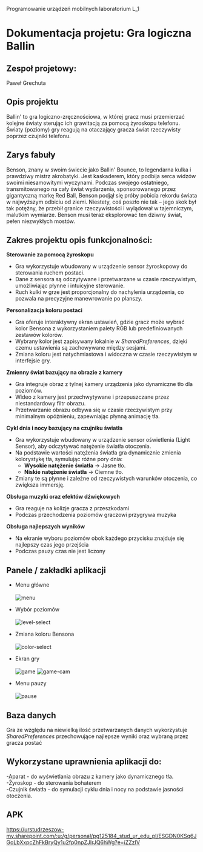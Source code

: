Programowanie urządzeń mobilnych laboratorium L_1

# Dokumentacja projetu: Gra logiczna Ballin

## Zespoł projetowy:
Paweł Grechuta

## Opis projektu
Ballin' to gra logiczno-zręcznościowa, w której gracz musi przemierzać kolejne światy sterując ich grawitacją za pomocą żyroskopu telefonu. Światy (poziomy) gry reagują na otaczający gracza świat rzeczywisty poprzez czujniki telefonu.

## Zarys fabuły
Benson, znany w swoim świecie jako Ballin' Bounce, to legendarna kulka i prawdziwy mistrz akrobatyki. Jest kaskaderem, który podbija serca widzów swoimi niesamowitymi wyczynami. Podczas swojego ostatniego, transmitowanego na cały świat wydarzenia, sponsorowanego przez gigantyczną markę Red Ball, Benson podjął się próby pobicia rekordu świata w najwyższym odbiciu od ziemi.
Niestety, coś poszło nie tak – jego skok był tak potężny, że przebił granice rzeczywistości i wylądował w tajemniczym, malutkim wymiarze. Benson musi teraz eksplorować ten dziwny świat, pełen niezwykłych mostów.

## Zakres projektu opis funkcjonalności:
 **Sterowanie za pomocą żyroskopu**
- Gra wykorzystuje wbudowany w urządzenie sensor żyroskopowy do sterowania ruchem postaci.
- Dane z sensora są odczytywane i przetwarzane w czasie rzeczywistym, umożliwiając płynne i intuicyjne sterowanie.
- Ruch kulki w grze jest proporcjonalny do nachylenia urządzenia, co pozwala na precyzyjne manewrowanie po planszy.

 **Personalizacja koloru postaci**
- Gra oferuje interaktywny ekran ustawień, gdzie gracz może wybrać kolor Bensona z wykorzystaniem palety RGB lub predefiniowanych zestawów kolorów.
- Wybrany kolor jest zapisywany lokalnie w *SharedPreferences*, dzięki czemu ustawienia są zachowywane między sesjami.
- Zmiana koloru jest natychmiastowa i widoczna w czasie rzeczywistym w interfejsie gry.

 **Zmienny świat bazujący na obrazie z kamery**
- Gra integruje obraz z tylnej kamery urządzenia jako dynamiczne tło dla poziomów.
- Wideo z kamery jest przechwytywane i przepuszczane przez niestandardowy filtr obrazu.
- Przetwarzanie obrazu odbywa się w czasie rzeczywistym przy minimalnym opóźnieniu, zapewniając płynną animację tła.

 **Cykl dnia i nocy bazujący na czujniku światła**
- Gra wykorzystuje wbudowany w urządzenie sensor oświetlenia (Light Sensor), aby odczytywać natężenie światła otoczenia.
- Na podstawie wartości natężenia światła gra dynamicznie zmienia kolorystykę tła, symulując różne pory dnia:
  - **Wysokie natężenie światła** → Jasne tło.
  - **Niskie natężenie światła** → Ciemne tło.
- Zmiany te są płynne i zależne od rzeczywistych warunków otoczenia, co zwiększa immersję.

**Obsługa muzyki oraz efektów dźwiękowych**
- Gra reaguje na kolizje gracza z przeszkodami
- Podczas przechodzenia poziomów graczowi przygrywa muzyka

**Obsługa najlepszych wyników**
- Na ekranie wyboru poziomów obok każdego przycisku znajduje się najlepszy czas jego przejścia
- Podczas pauzy czas nie jest liczony

## Panele / zakładki aplikacji 
- Menu główne <br /> <br />
![menu](https://github.com/user-attachments/assets/f3308bb2-ffa0-4f59-98de-6629b6358639)


- Wybór poziomów <br /> <br />
![level-select](https://github.com/user-attachments/assets/1812ca52-5145-4056-816c-d3bf8565c64c)


- Zmiana koloru Bensona <br /> <br />
![color-select](https://github.com/user-attachments/assets/b4b9dd52-5469-4762-bc10-c8b8f8dc1d96)


- Ekran gry <br /> <br />
![game](https://github.com/user-attachments/assets/dfbac168-583a-4aed-8ddf-2c36d95d635b)
![game-cam](https://github.com/user-attachments/assets/440e402b-9a7d-4a47-8b6b-663bd43c7e3f)


- Menu pauzy <br /> <br />
![pause](https://github.com/user-attachments/assets/6597b85d-0323-4530-a066-b7fa156edd8b)


## Baza danych
Gra ze względu na niewielką ilość przetwarzanych danych wykorzystuje *SharedPreferences* przechowujące najlepsze wyniki oraz wybraną przez gracza postać

## Wykorzystane uprawnienia aplikacji do:
-Aparat - do wyświetlania obrazu z kamery jako dynamicznego tła.<br />
-Żyroskop - do sterowania bohaterem<br />
-Czujnik światła - do symulacji cyklu dnia i nocy na podstawie jasności otoczenia.<br />

## APK
https://urstudrzeszow-my.sharepoint.com/:u:/g/personal/pg125184_stud_ur_edu_pl/ESGDN0KSq6JGoLbXxpcZhFkBryQy1u2fp0npZJlrJQ6hWg?e=iZZzIV

